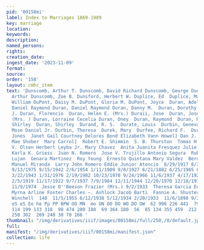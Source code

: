 ```yaml
---
pid: '00158mi'
label: Index to Marriages 1869-1989
key: marriage
location: 
keywords: 
description: 
named_persons: 
rights: 
creation_date: 
ingest_date: '2023-11-09'
format: 
source: 
order: '158'
layout: cmhc_item
text: 'Dunscomb, Arthur T. Dunscomb, David Richard Dunscomb, George Dunscomb, George
  Arthur Dunscomb, Zoe B. Dunsford, Herbert W. Duplice, Ed  Duplice, Mary E. Duplice,
  William DuPont, Daisy M. DuPont, Gloria M. DuPont, Joyce  Duran, Adelaido  Duran,
  Daniel Raymond Duran, Daniel Raymond Duran, Danny M.  Duran, Dorothy M. Duran, Eulalia
  J. Duran, Florencio  Duran, Helen E. (Mrs.) Duraii, Jose  Duran, Jose  Duran, Lena
  (Mrs. ) Duran, Lorraine Cecelia Duran, Oney  Duran, Raymond  Duran, Rose  Duran,
  Shirley  Duran, Shirley  Durand, R. S.  Durate, Louis  Durbin, Geneva P. Durbin,
  Mose Daniel Jr. Durbin, Theresa  Durek, Mary  Durfee, Richard F.  Durgen, Ida A.  Ethel
  Jones  Janet Gail Courtney Delores Bond Elizabeth Vann Howel] Dan J. Griffith  Anna
  Mae Shober  Mary Carrol]  Robert E. Shimmin  S. B. Thurston  Tomas H. Gallegos James
  V. Olsen Herbert Leyba Jr. Mary Chavez  Anita Juanita Fresquez Julie Sue Garcia
  Karla K. Griess  Juan N. Romero  Jose V. Trujillo Antonio Segura  Ruben Romero  Aurira
  Lujan  Genara Martinez  Roy Young  Ernesto Quintana Mary Valdez  Bernice Tafoya
  Manuel Miranda  Larry John Romero Eddie Junior Atencio  8/29/1917 8/30/1980 4/9/1950
  9/13/1975 9/15/1942 2/6/1954 1/11/1909 9/8/1927 6/21/1882 6/25/1965 8/17/1967 1/26/1957
  3/22/1943 1/31/1976 2/19/1982 10/23/1970 9/24/1966 11/6/1937 4/17/1927 8/3/1966
  2/5/1919 11/17/1922 9/7/1937 7/9/1984 12/11/1944 12/20/1970 12/18/1976 3/24/1973
  11/9/1974  Jesse O''Beeson Frazier (Mrs.) 9/2/1933  Theresa Garcia Edwin C. Conaway
  Myrna Arline Foster Charles —. Ashlock Jacob Barti  Fannie A. Shuster Jerome P.
  Winchell  148  11/5/1955 6/12/1938 5/12/1934 2/20/1933  11/6/1898 9/21/1941 9/12/1886  eS
  eS eS Ee he Pp PP BPW OO MN  mo ON OO DO WO DO OW  62 996 226 441  79 274 437 186
  114 199 133 318  98 474 200 188  69 364 180  56  85 134 355 459  212 573 185 353
  258 302  269 248 30 70 166 '
thumbnail: "/img/derivatives/iiif/images/00158mi/full/250,/0/default.jpg"
full: 
manifest: "/img/derivatives/iiif/00158mi/manifest.json"
collection: life
---
```

